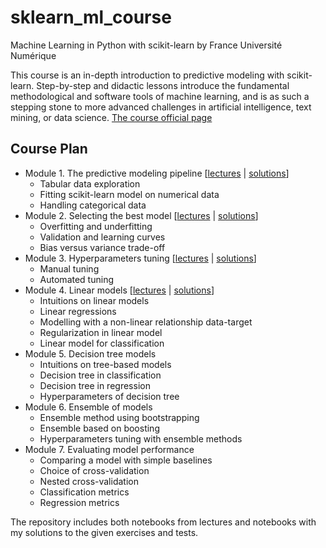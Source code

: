 # sklearn_ml_course
Machine Learning in Python with scikit-learn by France Université Numérique

This course is an in-depth introduction to predictive modeling with scikit-learn. Step-by-step and didactic lessons introduce the fundamental methodological and software tools of machine learning, and is as such a stepping stone to more advanced challenges in artificial intelligence, text mining, or data science. [The course official page](https://www.fun-mooc.fr/en/courses/machine-learning-python-scikit-learn/)

## Course Plan
* Module 1. The predictive modeling pipeline \[[lectures](https://github.com/nktnlx/sklearn_ml_course/tree/main/module_1/lectures) | [solutions](https://github.com/nktnlx/sklearn_ml_course/tree/main/module_1/my_solutions)\]
    - Tabular data exploration
    - Fitting scikit-learn model on numerical data
    - Handling categorical data
* Module 2. Selecting the best model \[[lectures](https://github.com/nktnlx/sklearn_ml_course/tree/main/module_2/lectures) | [solutions](https://github.com/nktnlx/sklearn_ml_course/tree/main/module_2/my_solutions)\]
    - Overfitting and underfitting 
    - Validation and learning curves
    - Bias versus variance trade-off
* Module 3. Hyperparameters tuning \[[lectures](https://github.com/nktnlx/sklearn_ml_course/tree/main/module_3/lectures) | [solutions](https://github.com/nktnlx/sklearn_ml_course/tree/main/module_3/my_solutions)\]
    - Manual tuning
    - Automated tuning
* Module 4. Linear models \[[lectures](https://github.com/nktnlx/sklearn_ml_course/tree/main/module_4/lectures) | [solutions](https://github.com/nktnlx/sklearn_ml_course/tree/main/module_4/my_solutions)\]
    - Intuitions on linear models
    - Linear regressions
    - Modelling with a non-linear relationship data-target
    - Regularization in linear model
    - Linear model for classification
* Module 5. Decision tree models 
    - Intuitions on tree-based models
    - Decision tree in classification
    - Decision tree in regression
    - Hyperparameters of decision tree
* Module 6. Ensemble of models
    - Ensemble method using bootstrapping
    - Ensemble based on boosting
    - Hyperparameters tuning with ensemble methods
* Module 7. Evaluating model performance
    - Comparing a model with simple baselines
    - Choice of cross-validation
    - Nested cross-validation
    - Classification metrics
    - Regression metrics

The repository includes both notebooks from lectures and notebooks with my solutions to the given exercises and tests.